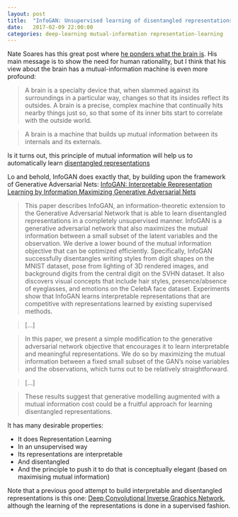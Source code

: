 ```yaml
---
layout: post
title:  "InfoGAN: Unsupervised learning of disentangled representations"
date:   2017-02-09 22:00:00
categories: deep-learning mutual-information representation-learning
---
```


Nate Soares has this great post where [he ponders what the brain is](http://mindingourway.com/what-sort-of-thing-a-brain-is/).
His main message is to show the need for human rationality, but I think that his view about the brain has a
mutual-information machine is even more profound:


> A brain is a specialty device that, when slammed against its surroundings in a particular way, 
> changes so that its insides reflect its outsides. A brain is a precise, complex machine that 
> continually hits nearby things just so, so that some of its inner bits start to correlate with 
> the outside world.

> A brain is a machine that builds up mutual information between its internals and its externals.

Is it turns out, this principle of mutual information will help us to automatically
learn [disentangled representations](http://pinouchon.github.io/ai/dl/representation-learning/2016/08/14/Disentangled-representations.html)

Lo and behold, InfoGAN does exactly that, by building upon the framework of Generative Adversarial Nets:
[InfoGAN: Interpretable Representation Learning by Information Maximizing Generative Adversarial Nets](https://arxiv.org/pdf/1606.03657v1.pdf)

> This paper describes InfoGAN, an information-theoretic extension to the Generative
> Adversarial Network that is able to learn disentangled representations in a
> completely unsupervised manner. InfoGAN is a generative adversarial network
> that also maximizes the mutual information between a small subset of the latent
> variables and the observation. We derive a lower bound of the mutual information
> objective that can be optimized efficiently. Specifically, InfoGAN successfully
> disentangles writing styles from digit shapes on the MNIST dataset, pose from
> lighting of 3D rendered images, and background digits from the central digit on
> the SVHN dataset. It also discovers visual concepts that include hair styles, presence/absence
> of eyeglasses, and emotions on the CelebA face dataset. Experiments
> show that InfoGAN learns interpretable representations that are competitive with
> representations learned by existing supervised methods.

> [...]

> In this paper, we present a simple modification to the generative adversarial network objective that
> encourages it to learn interpretable and meaningful representations. We do so by maximizing the
> mutual information between a fixed small subset of the GAN’s noise variables and the observations,
> which turns out to be relatively straightforward.

> [...]

> These results suggest that generative modelling augmented with
> a mutual information cost could be a fruitful approach for learning disentangled representations.

It has many desirable properties:

 - It does Representation Learning
 - In an unsupervised way
 - Its representations are interpretable
 - And disentangled
 - And the principle to push it to do that is conceptually elegant (based on maximising mutual information)

Note that a previous good attempt to build interpretable and disentangled representations is this one:
[Deep Convolutional Inverse Graphics Network](https://arxiv.org/pdf/1503.03167.pdf), although the learning
of the representations is done in a supervised fashion.